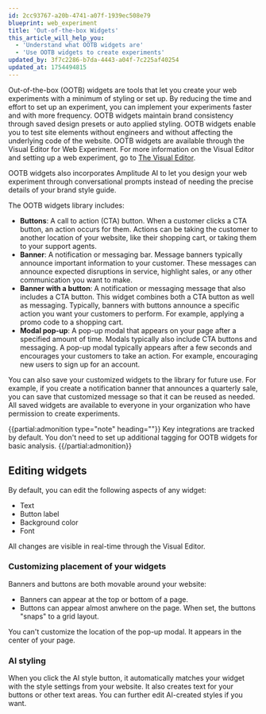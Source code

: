 ```yaml
---
id: 2cc93767-a20b-4741-a07f-1939ec508e79
blueprint: web_experiment
title: 'Out-of-the-box Widgets'
this_article_will_help_you:
  - 'Understand what OOTB widgets are'
  - 'Use OOTB widgets to create experiments'
updated_by: 3f7c2286-b7da-4443-a04f-7c225af40254
updated_at: 1754494815
---
```

Out-of-the-box (OOTB) widgets are tools that let you create your web experiments with a minimum of styling or set up. By reducing the time and effort to set up an experiment, you can implement your experiments faster and with more frequency. OOTB widgets maintain brand consistency through saved design presets or auto applied styling. OOTB widgets enable you to test site elements without engineers and without affecting the underlying code of the website. OOTB widgets are available through the Visual Editor for Web Experiment. For more information on the Visual Editor and setting up a web experiment, go to [The Visual Editor](/docs/web-experiment/set-up-a-web-experiment#the-visual-editor). 

OOTB widgets also incorporates Amplitude AI to let you design your web experiment through conversational prompts instead of needing the precise details of your brand style guide. 

The OOTB widgets library includes:
- **Buttons**: A call to action (CTA) button. When a customer clicks a CTA button, an action occurs for them. Actions can be taking the customer to another location of your website, like their shopping cart, or taking them to your support agents.
- **Banner**: A notification or messaging bar. Message banners typically announce important information to your customer. These messages can announce expected disruptions in service, highlight sales, or any other communication you want to make.
- **Banner with a button**: A notification or messaging message that also includes a CTA button. This widget combines both a CTA button as well as messaging. Typically, banners with buttons announce a specific action you want your customers to perform. For example, applying a promo code to a shopping cart. 
- **Modal pop-up**: A pop-up modal that appears on your page after a specified amount of time. Modals typically also include CTA buttons and messaging. A pop-up modal typically appears after a few seconds and encourages your customers to take an action. For example, encouraging new users to sign up for an account. 

You can also save your customized widgets to the library for future use. For example, if you create a notification banner that announces a quarterly sale, you can save that customized message so that it can be reused as needed. All saved widgets are available to everyone in your organization who have permission to create experiments.

{{partial:admonition type="note" heading=""}}
Key integrations are tracked by default. You don't need to set up additional tagging for OOTB widgets for basic analysis.
{{/partial:admonition}}

## Editing widgets

By default, you can edit the following aspects of any widget:
- Text
- Button label
- Background color
- Font

All changes are visible in real-time through the Visual Editor. 

### Customizing placement of your widgets

Banners and buttons are both movable around your website:
- Banners can appear at the top or bottom of a page. 
- Buttons can appear almost anwhere on the page. When set, the buttons "snaps" to a grid layout. 

You can't customize the location of the pop-up modal. It appears in the center of your page.

### AI styling
When you click the AI style button, it automatically matches your widget with the style settings from your website. It also creates text for your buttons or other text areas. You can further edit AI-created styles if you want. 
